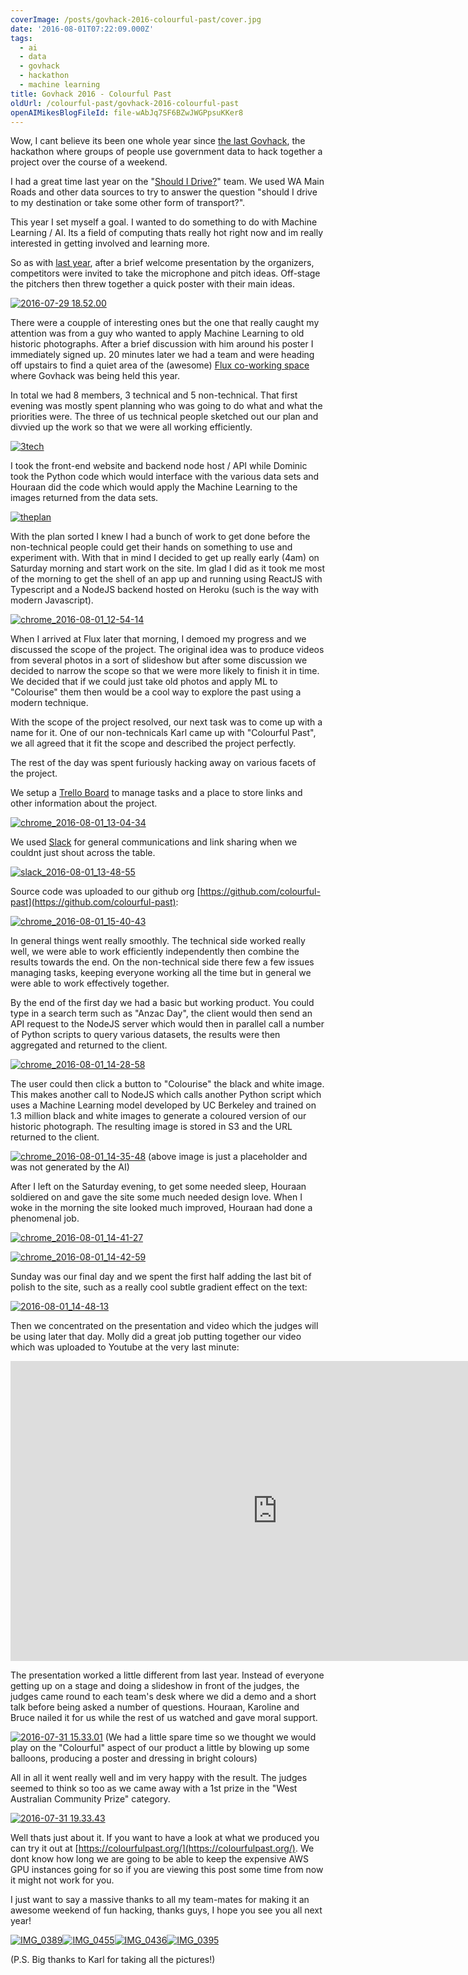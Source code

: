 ```yaml
---
coverImage: /posts/govhack-2016-colourful-past/cover.jpg
date: '2016-08-01T07:22:09.000Z'
tags:
  - ai
  - data
  - govhack
  - hackathon
  - machine learning
title: Govhack 2016 - Colourful Past
oldUrl: /colourful-past/govhack-2016-colourful-past
openAIMikesBlogFileId: file-wAbJq7SF6BZwJWGPpsuKKer8
---
```


Wow, I cant believe its been one whole year since [the last Govhack](https://www.mikecann.blog/portfolio/projects/govhack-2015-should-i-drive/), the hackathon where groups of people use government data to hack together a project over the course of a weekend.

<!-- more -->

I had a great time last year on the "[Should I Drive?](https://www.mikecann.blog/portfolio/projects/govhack-2015-should-i-drive)" team. We used WA Main Roads and other data sources to try to answer the question "should I drive to my destination or take some other form of transport?".

This year I set myself a goal. I wanted to do something to do with Machine Learning / AI. Its a field of computing thats really hot right now and im really interested in getting involved and learning more.

So as with [last year](https://www.mikecann.blog/portfolio/projects/govhack-2015-should-i-drive), after a brief welcome presentation by the organizers, competitors were invited to take the microphone and pitch ideas. Off-stage the pitchers then threw together a quick poster with their main ideas.

[![2016-07-29 18.52.00](https://www.mikecann.blog/wp-content/uploads/2016/08/2016-07-29-18.52.00-1024x768.jpg)](https://www.mikecann.blog/wp-content/uploads/2016/08/2016-07-29-18.52.00.jpg)

There were a coupple of interesting ones but the one that really caught my attention was from a guy who wanted to apply Machine Learning to old historic photographs. After a brief discussion with him around his poster I immediately signed up. 20 minutes later we had a team and were heading off upstairs to find a quiet area of the (awesome) [Flux co-working space](https://www.fluxperth.com/) where Govhack was being held this year.

In total we had 8 members, 3 technical and 5 non-technical. That first evening was mostly spent planning who was going to do what and what the priorities were. The three of us technical people sketched out our plan and divvied up the work so that we were all working efficiently.

[![3tech](https://www.mikecann.blog/wp-content/uploads/2016/08/3tech-1024x683.jpg)](https://www.mikecann.blog/wp-content/uploads/2016/08/3tech.jpg)

I took the front-end website and backend node host / API while Dominic took the Python code which would interface with the various data sets and Houraan did the code which would apply the Machine Learning to the images returned from the data sets.

[![theplan](https://www.mikecann.blog/wp-content/uploads/2016/08/theplan-1024x683.jpg)](https://www.mikecann.blog/wp-content/uploads/2016/08/theplan.jpg)

With the plan sorted I knew I had a bunch of work to get done before the non-technical people could get their hands on something to use and experiment with. With that in mind I decided to get up really early (4am) on Saturday morning and start work on the site. Im glad I did as it took me most of the morning to get the shell of an app up and running using ReactJS with Typescript and a NodeJS backend hosted on Heroku (such is the way with modern Javascript).

[![chrome_2016-08-01_12-54-14](https://www.mikecann.blog/wp-content/uploads/2016/08/chrome_2016-08-01_12-54-14-1024x830.png)](https://www.mikecann.blog/wp-content/uploads/2016/08/chrome_2016-08-01_12-54-14.png)

When I arrived at Flux later that morning, I demoed my progress and we discussed the scope of the project. The original idea was to produce videos from several photos in a sort of slideshow but after some discussion we decided to narrow the scope so that we were more likely to finish it in time. We decided that if we could just take old photos and apply ML to "Colourise" them then would be a cool way to explore the past using a modern technique.

With the scope of the project resolved, our next task was to come up with a name for it. One of our non-technicals Karl came up with "Colourful Past", we all agreed that it fit the scope and described the project perfectly.

The rest of the day was spent furiously hacking away on various facets of the project.

We setup a [Trello Board](https://trello.com/b/en3HeDLx/colourful-past) to manage tasks and a place to store links and other information about the project.

[![chrome_2016-08-01_13-04-34](https://www.mikecann.blog/wp-content/uploads/2016/08/chrome_2016-08-01_13-04-34-1024x804.png)](https://www.mikecann.blog/wp-content/uploads/2016/08/chrome_2016-08-01_13-04-34.png)

We used [Slack](https://slack.com/) for general communications and link sharing when we couldnt just shout across the table.

[![slack_2016-08-01_13-48-55](https://www.mikecann.blog/wp-content/uploads/2016/08/slack_2016-08-01_13-48-55-1024x718.png)](https://www.mikecann.blog/wp-content/uploads/2016/08/slack_2016-08-01_13-48-55.png)

Source code was uploaded to our github org [https://github.com/colourful-past](https://github.com/colourful-past):

[![chrome_2016-08-01_15-40-43](https://www.mikecann.blog/wp-content/uploads/2016/08/chrome_2016-08-01_15-40-43.png)](https://www.mikecann.blog/wp-content/uploads/2016/08/chrome_2016-08-01_15-40-43.png)

In general things went really smoothly. The technical side worked really well, we were able to work efficiently independently then combine the results towards the end. On the non-technical side there few a few issues managing tasks, keeping everyone working all the time but in general we were able to work effectively together.

By the end of the first day we had a basic but working product. You could type in a search term such as "Anzac Day", the client would then send an API request to the NodeJS server which would then in parallel call a number of Python scripts to query various datasets, the results were then aggregated and returned to the client.

[![chrome_2016-08-01_14-28-58](https://www.mikecann.blog/wp-content/uploads/2016/08/chrome_2016-08-01_14-28-58.png)](https://www.mikecann.blog/wp-content/uploads/2016/08/chrome_2016-08-01_14-28-58.png)

The user could then click a button to "Colourise" the black and white image. This makes another call to NodeJS which calls another Python script which uses a Machine Learning model developed by UC Berkeley and trained on 1.3 million black and white images to generate a coloured version of our historic photograph. The resulting image is stored in S3 and the URL returned to the client.

[![chrome_2016-08-01_14-35-48](https://www.mikecann.blog/wp-content/uploads/2016/08/chrome_2016-08-01_14-35-48.png)](https://www.mikecann.blog/wp-content/uploads/2016/08/chrome_2016-08-01_14-35-48.png)
(above image is just a placeholder and was not generated by the AI)

After I left on the Saturday evening, to get some needed sleep, Houraan soldiered on and gave the site some much needed design love. When I woke in the morning the site looked much improved, Houraan had done a phenomenal job.

[![chrome_2016-08-01_14-41-27](https://www.mikecann.blog/wp-content/uploads/2016/08/chrome_2016-08-01_14-41-27.png)](https://www.mikecann.blog/wp-content/uploads/2016/08/chrome_2016-08-01_14-41-27.png)

[![chrome_2016-08-01_14-42-59](https://www.mikecann.blog/wp-content/uploads/2016/08/chrome_2016-08-01_14-42-59.png)](https://www.mikecann.blog/wp-content/uploads/2016/08/chrome_2016-08-01_14-42-59.png)

Sunday was our final day and we spent the first half adding the last bit of polish to the site, such as a really cool subtle gradient effect on the text:

[![2016-08-01_14-48-13](https://www.mikecann.blog/wp-content/uploads/2016/08/2016-08-01_14-48-13.gif)](https://www.mikecann.blog/wp-content/uploads/2016/08/2016-08-01_14-48-13.gif)

Then we concentrated on the presentation and video which the judges will be using later that day. Molly did a great job putting together our video which was uploaded to Youtube at the very last minute:

<iframe width="853" height="480" src="https://www.youtube.com/embed/kuNnUWMXwXs" frameborder="0" allowfullscreen></iframe>

The presentation worked a little different from last year. Instead of everyone getting up on a stage and doing a slideshow in front of the judges, the judges came round to each team's desk where we did a demo and a short talk before being asked a number of questions. Houraan, Karoline and Bruce nailed it for us while the rest of us watched and gave moral support.

[![2016-07-31 15.33.01](https://www.mikecann.blog/wp-content/uploads/2016/08/2016-07-31-15.33.01-1024x862.jpg)](https://www.mikecann.blog/wp-content/uploads/2016/08/2016-07-31-15.33.01.jpg)
(We had a little spare time so we thought we would play on the "Colourful" aspect of our product a little by blowing up some balloons, producing a poster and dressing in bright colours)

All in all it went really well and im very happy with the result. The judges seemed to think so too as we came away with a 1st prize in the "West Australian Community Prize" category.

[![2016-07-31 19.33.43](https://www.mikecann.blog/wp-content/uploads/2016/08/2016-07-31-19.33.43-1024x768.jpg)](https://www.mikecann.blog/wp-content/uploads/2016/08/2016-07-31-19.33.43.jpg)

Well thats just about it. If you want to have a look at what we produced you can try it out at [https://colourfulpast.org/](https://colourfulpast.org/). We dont know how long we are going to be able to keep the expensive AWS GPU instances going for so if you are viewing this post some time from now it might not work for you.

I just want to say a massive thanks to all my team-mates for making it an awesome weekend of fun hacking, thanks guys, I hope you see you all next year!

[![IMG_0389](https://www.mikecann.blog/wp-content/uploads/2016/08/IMG_0389-300x200.jpg)](https://www.mikecann.blog/wp-content/uploads/2016/08/IMG_0389.jpg)[![IMG_0455](https://www.mikecann.blog/wp-content/uploads/2016/08/IMG_0455-300x200.jpg)](https://www.mikecann.blog/wp-content/uploads/2016/08/IMG_0455.jpg)[![IMG_0436](https://www.mikecann.blog/wp-content/uploads/2016/08/IMG_0436-300x200.jpg)](https://www.mikecann.blog/wp-content/uploads/2016/08/IMG_0436.jpg)[![IMG_0395](https://www.mikecann.blog/wp-content/uploads/2016/08/IMG_0395-300x200.jpg)](https://www.mikecann.blog/wp-content/uploads/2016/08/IMG_0395.jpg)

(P.S. Big thanks to Karl for taking all the pictures!)
